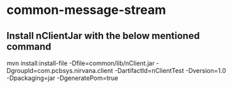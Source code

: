 # common-message-stream


## Install nClientJar with the below mentioned command

mvn install:install-file -Dfile=common/lib/nClient.jar -DgroupId=com.pcbsys.nirvana.client -DartifactId=nClientTest -Dversion=1.0 -Dpackaging=jar -DgeneratePom=true
